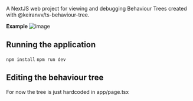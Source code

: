A NextJS web project for viewing and debugging Behaviour Trees created with @keiranvv/ts-behaviour-tree.

**Example**
![image](https://github.com/keiranvv/ts-behavior-tree-viewer/assets/266279/d335cd22-1eae-4e64-9840-f689c10bd703)

## Running the application
`npm install`
`npm run dev`

## Editing the behaviour tree

For now the tree is just hardcoded in app/page.tsx
